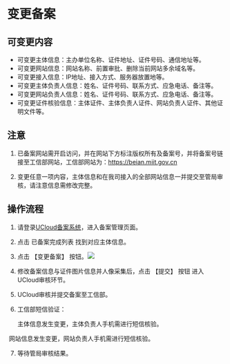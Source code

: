 

# 变更备案

## 可变更内容

- 可变更主体信息：主办单位名称、证件地址、证件号码、通信地址等。
- 可变更网站信息：网站名称、前置审批、删除当前网站多余域名等。
- 可变更接入信息：IP地址、接入方式、服务器放置地等。
- 可变更主体负责人信息：姓名、证件号码、联系方式、应急电话、备注等。
- 可变更网站负责人信息：姓名、证件号码、联系方式、应急电话、备注等。
- 可变更证件核验信息：主体证件、主体负责人证件、网站负责人证件、其他证明文件等。

## 注意

1. 已备案网站需开启访问，并在网站下方标注版权所有及备案号，并将备案号链接至工信部网站，工信部网站为：https://beian.miit.gov.cn

2. 变更任意一项内容，主体信息和在我司接入的全部网站信息一并提交至管局审核，请注意信息需修改完整。

## 操作流程

1. 请登录[UCloud备案系统](https://console.ucloud.cn/icp/)，进入备案管理页面。
   
2. 点击 已备案完成列表 找到对应主体信息。

3. 点击 【变更备案】 按钮。![](https://www-s.ucloud.cn/2022/09/1b2a4743368c410940a13e8b8cf26931_1664421600743.png)

4. 修改备案信息与证件图片信息并人像采集后，点击 【提交】 按钮 进入UCloud审核环节。

5. UCloud审核并提交备案至工信部。

6. 工信部短信验证：

   主体信息发生变更，主体负责人手机需进行短信核验。

​       网站信息发生变更，网站负责人手机需进行短信核验。

7. 等待管局审核结果。